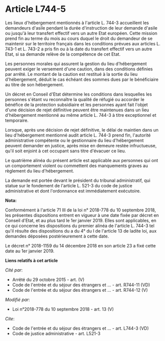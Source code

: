 # Article L744-5

Les lieux d'hébergement mentionnés à l'article L. 744-3 accueillent les demandeurs d'asile pendant la durée d'instruction de
leur demande d'asile ou jusqu'à leur transfert effectif vers un autre Etat européen. Cette mission prend fin au terme du mois
au cours duquel le droit du demandeur de se maintenir sur le territoire français dans les conditions prévues aux articles L.
743-1 et L. 743-2 a pris fin ou à la date du transfert effectif vers un autre Etat, si sa demande relève de la compétence de
cet Etat.

Les personnes morales qui assurent la gestion du lieu d'hébergement peuvent exiger le versement d'une caution, dans des
conditions définies par arrêté. Le montant de la caution est restitué à la sortie du lieu d'hébergement, déduit le cas
échéant des sommes dues par le bénéficiaire au titre de son hébergement.

Un décret en Conseil d'Etat détermine les conditions dans lesquelles les personnes s'étant vu reconnaître la qualité de
réfugié ou accorder le bénéfice de la protection subsidiaire et les personnes ayant fait l'objet d'une décision de rejet
définitive peuvent être maintenues dans un lieu d'hébergement mentionné au même article L. 744-3 à titre exceptionnel et
temporaire.

Lorsque, après une décision de rejet définitive, le délai de maintien dans un lieu d'hébergement mentionné audit article L.
744-3 prend fin, l'autorité administrative compétente ou le gestionnaire du lieu d'hébergement peuvent demander en justice,
après mise en demeure restée infructueuse, qu'il soit enjoint à cet occupant sans titre d'évacuer ce lieu.

Le quatrième alinéa du présent article est applicable aux personnes qui ont un comportement violent ou commettent des
manquements graves au règlement du lieu d'hébergement.

La demande est portée devant le président du tribunal administratif, qui statue sur le fondement de l'article L. 521-3 du
code de justice administrative et dont l'ordonnance est immédiatement exécutoire.

**Nota:**

Conformément à l'article 71 III de la loi n° 2018-778 du 10 septembre 2018, les présentes dispositions entrent en vigueur à
une date fixée par décret en Conseil d'Etat, et au plus tard le 1er janvier 2019. Elles sont applicables, en ce qui concerne
les dispositions du premier alinéa de l'article L. 744-3 tel qu'il résulte des dispositions du a du 4° du I de l'article 13
de ladite loi, aux demandes déposées postérieurement à cette date.

Le décret n° 2018-1159 du 14 décembre 2018 en son article 23 a fixé cette date au 1er janvier 2019.

**Liens relatifs à cet article**

_Cité par_:

  - Arrêté du 29 octobre 2015 - art. (V)
  - Code de l'entrée et du séjour des étrangers et ... - art. R744-11 (VD)
  - Code de l'entrée et du séjour des étrangers et ... - art. R744-12 (V)

_Modifié par_:

  - Loi n°2018-778 du 10 septembre 2018 - art. 13 (V)

_Cite_:

  - Code de l'entrée et du séjour des étrangers et ... - art. L744-3 (VD)
  - Code de justice administrative - art. L521-3
